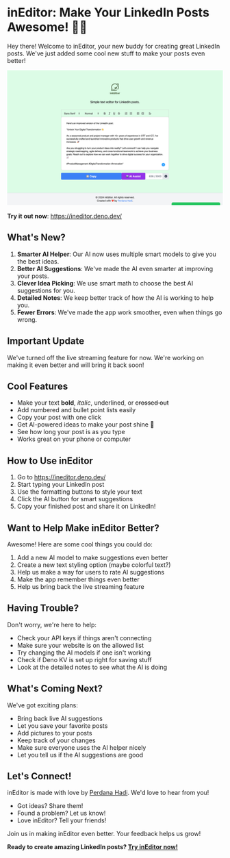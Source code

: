# inEditor: Make Your LinkedIn Posts Awesome! 🌟📝

Hey there! Welcome to inEditor, your new buddy for creating great LinkedIn posts. We've just added some cool new stuff to make your posts even better!

![See inEditor in action](https://github.com/ceroberoz/inEditor/blob/meong/capture.png "inEditor - Latest Version")

**Try it out now**: https://ineditor.deno.dev/

## What's New?

1. **Smarter AI Helper**: Our AI now uses multiple smart models to give you the best ideas.
2. **Better AI Suggestions**: We've made the AI even smarter at improving your posts.
3. **Clever Idea Picking**: We use smart math to choose the best AI suggestions for you.
4. **Detailed Notes**: We keep better track of how the AI is working to help you.
5. **Fewer Errors**: We've made the app work smoother, even when things go wrong.

## Important Update

We've turned off the live streaming feature for now. We're working on making it even better and will bring it back soon!

## Cool Features

- Make your text **bold**, *italic*, underlined, or ~~crossed out~~
- Add numbered and bullet point lists easily
- Copy your post with one click
- Get AI-powered ideas to make your post shine 🤖
- See how long your post is as you type
- Works great on your phone or computer

## How to Use inEditor

1. Go to https://ineditor.deno.dev/
2. Start typing your LinkedIn post
3. Use the formatting buttons to style your text
4. Click the AI button for smart suggestions
5. Copy your finished post and share it on LinkedIn!

## Want to Help Make inEditor Better?

Awesome! Here are some cool things you could do:

1. Add a new AI model to make suggestions even better
2. Create a new text styling option (maybe colorful text?)
3. Help us make a way for users to rate AI suggestions
4. Make the app remember things even better
5. Help us bring back the live streaming feature

## Having Trouble?

Don't worry, we're here to help:

- Check your API keys if things aren't connecting
- Make sure your website is on the allowed list
- Try changing the AI models if one isn't working
- Check if Deno KV is set up right for saving stuff
- Look at the detailed notes to see what the AI is doing

## What's Coming Next?

We've got exciting plans:

- Bring back live AI suggestions
- Let you save your favorite posts
- Add pictures to your posts
- Keep track of your changes
- Make sure everyone uses the AI helper nicely
- Let you tell us if the AI suggestions are good

## Let's Connect!

inEditor is made with love by [Perdana Hadi](https://github.com/ceroberoz). We'd love to hear from you!

- Got ideas? Share them!
- Found a problem? Let us know!
- Love inEditor? Tell your friends!

Join us in making inEditor even better. Your feedback helps us grow!

**Ready to create amazing LinkedIn posts? [Try inEditor now!](https://ineditor.deno.dev/)**
